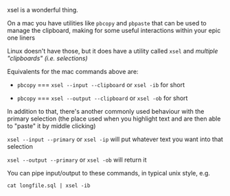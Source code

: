 xsel is a wonderful thing.

On a mac you have utilities like `pbcopy` and `pbpaste` that can be used to manage the clipboard, making for some useful interactions within your epic one liners

Linux doesn't have those, but it does have a utility called `xsel` and _multiple "clipboards" (i.e. selections)_

Equivalents for the mac commands above are:

- `pbcopy` === `xsel --input --clipboard` or `xsel -ib` for short

- `pbcopy` === `xsel --output --clipboard` or `xsel -ob` for short

In addition to that, there's another commonly used behaviour with the primary selection (the place used when you highlight text and are then able to "paste" it by middle clicking)

`xsel --input --primary` or `xsel -ip` will put whatever text you want into that selection

`xsel --output --primary` or `xsel -ob` will return it

You can pipe input/output to these commands, in typical unix style, e.g.

`cat longfile.sql | xsel -ib`
